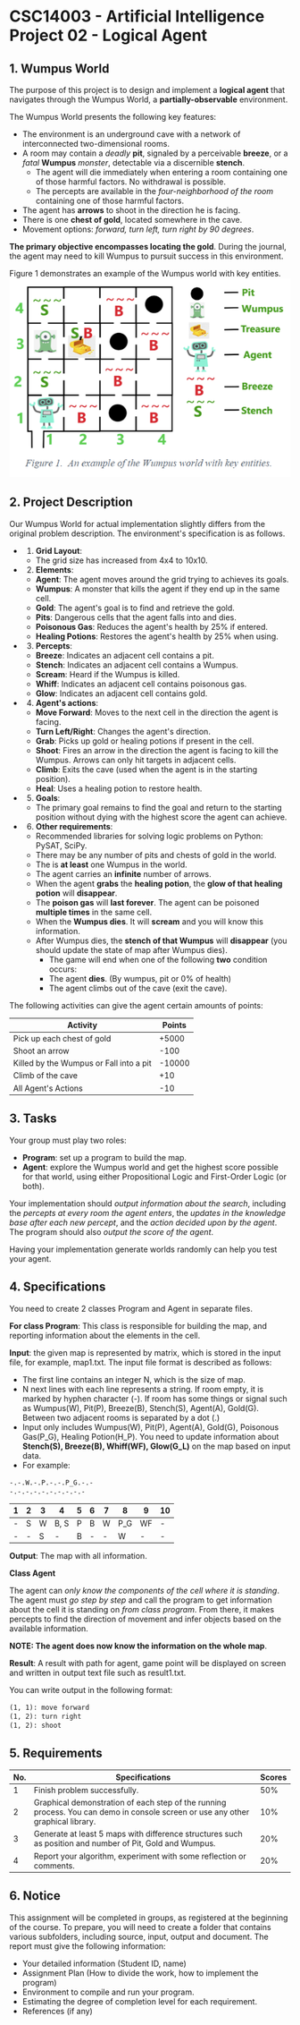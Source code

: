# CSC14003 - Artificial Intelligence </br> Project 02 - Logical Agent

## 1. Wumpus World

The purpose of this project is to design and implement a **logical agent** that navigates through the Wumpus World, a **partially-observable** environment.

The Wumpus World presents the following key features:

- The environment is an underground cave with a network of interconnected two-dimensional rooms.
- A room may contain a *deadly* **pit**, signaled by a perceivable **breeze**, or a *fatal* **Wumpus** *monster*, detectable via a discernible **stench**.
  - The agent will die immediately when entering a room containing one of those harmful factors. No withdrawal is possible.
  - The percepts are available in the *four-neighborhood of the room* containing one of those harmful factors.
- The agent has **arrows** to shoot in the direction he is facing.
- There is one **chest of gold**, located somewhere in the cave.
- Movement options: *forward, turn left, turn right by 90 degrees*.

**The primary objective encompasses locating the gold**. During the journal, the agent may need to kill Wumpus to pursuit success in this environment.

Figure 1 demonstrates an example of the Wumpus world with key entities.
![alt text](image.png)

## 2. Project Description

Our Wumpus World for actual implementation slightly differs from the original problem description. The environment's specification is as follows.

- 1. **Grid Layout**:
  - The grid size has increased from 4x4 to 10x10.
- 2. **Elements**:
  - **Agent**: The agent moves around the grid trying to achieves its goals.
  - **Wumpus**: A monster that kills the agent if they end up in the same cell.
  - **Gold**: The agent's goal is to find and retrieve the gold.
  - **Pits**: Dangerous cells that the agent falls into and dies.
  - **Poisonous Gas**: Reduces the agent's health by 25% if entered.
  - **Healing Potions**: Restores the agent's health by 25% when using.
- 3. **Percepts**:
  - **Breeze**: Indicates an adjacent cell contains a pit.
  - **Stench**: Indicates an adjacent cell contains a Wumpus.
  - **Scream**: Heard if the Wumpus is killed.
  - **Whiff**: Indicates an adjacent cell contains poisonous gas.
  - **Glow**: Indicates an adjacent cell contains gold.
- 4. **Agent's actions**:
  - **Move Forward**: Moves to the next cell in the direction the agent is facing.
  - **Turn Left/Right**: Changes the agent's direction.
  - **Grab**: Picks up gold or healing potions if present in the cell.
  - **Shoot**: Fires an arrow in the direction the agent is facing to kill the Wumpus. Arrows can only hit targets in adjacent cells.
  - **Climb**: Exits the cave (used when the agent is in the starting position).
  - **Heal**: Uses a healing potion to restore health.
- 5. **Goals**:
  - The primary goal remains to find the goal and return to the starting position without dying with the highest score the agent can achieve.
- 6. **Other requirements**:
  - Recommended libraries for solving logic problems on Python: PySAT, SciPy.
  - There may be any number of pits and chests of gold in the world.
  - The is **at least** one Wumpus in the world.
  - The agent carries an **infinite** number of arrows.
  - When the agent **grabs** the **healing potion**, the **glow of that healing potion** will **disappear**.
  - The **poison gas** will **last forever**. The agent can be poisoned **multiple times** in the same cell.
  - When the **Wumpus dies**. It will **scream** and you will know this information.
  - After Wumpus dies, the **stench of that Wumpus** will **disappear** (you should update the state of map after Wumpus dies).
    - The game will end when one of the following **two** condition occurs:
    - The agent **dies**. (By wumpus, pit or 0% of health)
    - The agent climbs out of the cave (exit the cave).

The following activities can give the agent certain amounts of points:

| Activity | Points |
| --- | --- |
| Pick up each chest of gold | +5000 |
| Shoot an arrow | -100 |
| Killed by the Wumpus or Fall into a pit | -10000 |
| Climb of the cave | +10 |
| All Agent's Actions | -10 |

## 3. Tasks

Your group must play two roles:

- **Program**: set up a program to build the map.
- **Agent**: explore the Wumpus world and get the highest score possible for that world, using either Propositional Logic and First-Order Logic (or both).

Your implementation should *output information about the search*, including the *percepts at every room the agent enters*, the *updates in the knowledge base after each new percept*, and the *action decided upon by the agent*. The program should also *output the score of the agent*.

Having your implementation generate worlds randomly can help you test your agent.

## 4. Specifications

You need to create 2 classes Program and Agent in separate files.

**For class Program**: This class is responsible for building the map, and reporting information about the elements in the cell.

**Input**: the given map is represented by matrix, which is stored in the input file, for example, map1.txt. The input file format is described as follows:

- The first line contains an integer N, which is the size of map.
- N next lines with each line represents a string. If room empty, it is marked by hyphen character (-). If room has some things or signal such as Wumpus(W), Pit(P), Breeze(B), Stench(S), Agent(A), Gold(G). Between two adjacent rooms is separated by a dot (.)
- Input only includes Wumpus(W), Pit(P), Agent(A), Gold(G), Poisonous Gas(P_G), Healing Potion(H_P). You need to update information about **Stench(S), Breeze(B), Whiff(WF), Glow(G_L)** on the map based on input data.
- For example:

``` plaintext
-.-.W.-.P.-.-.P_G.-.-
-.-.-.-.-.-.-.-.-.-
```

| 1 | 2 | 3 | 4 | 5 | 6 | 7 | 8 | 9 | 10 |
| --- | --- | --- | --- | --- | --- | --- | --- | --- | --- |
| - | S | W | B, S | P | B | W | P_G | WF | - |
| - | - | S | - | B | - | - | W | - | - |

**Output**: The map with all information.

**Class Agent**

The agent can *only know the components of the cell where it is standing*. The agent must *go step by step* and call the program to get information about the cell it is standing on *from class program*. From there, it makes percepts to find the direction of movement and infer objects based on the available information.

**NOTE: The agent does now know the information on the whole map**.

**Result**: A result with path for agent, game point will be displayed on screen and written in output text file such as result1.txt.

You can write output in the following format:

``` plaintext
(1, 1): move forward
(1, 2): turn right
(1, 2): shoot
```

## 5. Requirements

| No. | Specifications | Scores |
| --- | --- | --- |
| 1 | Finish problem successfully. | 50% |
| 2 | Graphical demonstration of each step of the running process. You can demo in console screen or use any other graphical library. | 10% |
| 3 | Generate at least 5 maps with difference structures such as position and number of Pit, Gold and Wumpus. | 20% |
| 4 | Report your algorithm, experiment with some reflection or comments. | 20% |

## 6. Notice

This assignment will be completed in groups, as registered at the beginning of the course. To prepare, you will need to create a folder that contains various subfolders, including source, input, output and document. The report must give the following information:

- Your detailed information (Student ID, name)
- Assignment Plan (How to divide the work, how to implement the program)
- Environment to compile and run your program.
- Estimating the degree of completion level for each requirement.
- References (if any)
